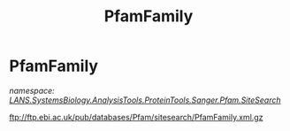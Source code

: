 ﻿---
title: PfamFamily
---

# PfamFamily
_namespace: [LANS.SystemsBiology.AnalysisTools.ProteinTools.Sanger.Pfam.SiteSearch](N-LANS.SystemsBiology.AnalysisTools.ProteinTools.Sanger.Pfam.SiteSearch.html)_

ftp://ftp.ebi.ac.uk/pub/databases/Pfam/sitesearch/PfamFamily.xml.gz




